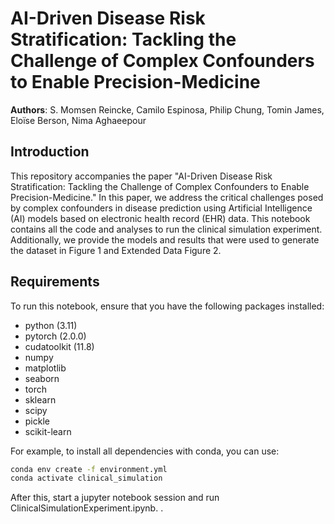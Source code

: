 # AI-Driven Disease Risk Stratification: Tackling the Challenge of Complex Confounders to Enable Precision-Medicine

**Authors**: S. Momsen Reincke, Camilo Espinosa, Philip Chung, Tomin James, Eloïse Berson, Nima Aghaeepour

## Introduction

This repository accompanies the paper "AI-Driven Disease Risk Stratification: Tackling the Challenge of Complex Confounders to Enable Precision-Medicine." In this paper, we address the critical challenges posed by complex confounders in disease prediction using Artificial Intelligence (AI) models based on electronic health record (EHR) data. This notebook contains all the code and analyses to run the clinical simulation experiment. Additionally, we provide the models and results that were used to generate the dataset in Figure 1 and Extended Data Figure 2.
## Requirements

To run this notebook, ensure that you have the following packages installed:
- python (3.11)
- pytorch (2.0.0)
- cudatoolkit (11.8)
- numpy
- matplotlib
- seaborn
- torch
- sklearn
- scipy
- pickle
- scikit-learn

For example, to install all dependencies with conda, you can use:

```bash
conda env create -f environment.yml
conda activate clinical_simulation
```

After this, start a jupyter notebook session and run ClinicalSimulationExperiment.ipynb.
.
